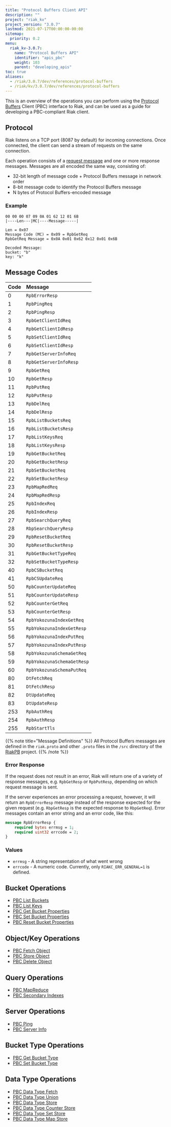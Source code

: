```yaml
---
title: "Protocol Buffers Client API"
description: ""
project: "riak_kv"
project_version: "3.0.7"
lastmod: 2021-07-17T00:00:00-00:00
sitemap:
  priority: 0.2
menu:
  riak_kv-3.0.7:
    name: "Protocol Buffers API"
    identifier: "apis_pbc"
    weight: 103
    parent: "developing_apis"
toc: true
aliases:
  - /riak/3.0.7/dev/references/protocol-buffers
  - /riak/kv/3.0.7/dev/references/protocol-buffers
---
```


This is an overview of the operations you can perform using the
[Protocol Buffers](https://code.google.com/p/protobuf/) Client (PBC)
interface to Riak, and can be used as a guide for developing a
PBC-compliant Riak client.

## Protocol

Riak listens on a TCP port (8087 by default) for incoming connections.
Once connected, the client can send a stream of requests on the same
connection.

Each operation consists of a [request message](https://developers.google.com/protocol-buffers/docs/encoding) and one or more response messages. Messages are all encoded the same way, consisting of:

* 32-bit length of message code + Protocol Buffers message in network
  order
* 8-bit message code to identify the Protocol Buffers message
* N bytes of Protocol Buffers-encoded message

### Example

```
00 00 00 07 09 0A 01 62 12 01 6B
|----Len---|MC|----Message-----|

Len = 0x07
Message Code (MC) = 0x09 = RpbGetReq
RpbGetReq Message = 0x0A 0x01 0x62 0x12 0x01 0x6B

Decoded Message:
bucket: "b"
key: "k"
```

## Message Codes

Code | Message |
:----|:--------|
0 | `RpbErrorResp` |
1 | `RpbPingReq` |
2 | `RpbPingResp` |
3 | `RpbGetClientIdReq` |
4 | `RpbGetClientIdResp` |
5 | `RpbSetClientIdReq` |
6 | `RpbSetClientIdResp` |
7 | `RpbGetServerInfoReq` |
8 | `RpbGetServerInfoResp` |
9 | `RpbGetReq` |
10 | `RpbGetResp` |
11 | `RpbPutReq` |
12 | `RpbPutResp` |
13 | `RpbDelReq` |
14 | `RpbDelResp` |
15 | `RpbListBucketsReq` |
16 | `RpbListBucketsResp` |
17 | `RpbListKeysReq` |
18 | `RpbListKeysResp` |
19 | `RpbGetBucketReq` |
20 | `RpbGetBucketResp` |
21 | `RpbSetBucketReq` |
22 | `RpbSetBucketResp` |
23 | `RpbMapRedReq` |
24 | `RpbMapRedResp` |
25 | `RpbIndexReq` |
26 | `RpbIndexResp` |
27 | `RpbSearchQueryReq` |
28 | `RbpSearchQueryResp` |
29 | `RpbResetBucketReq` |
30 | `RpbResetBucketResp` |
31 | `RpbGetBucketTypeReq` |
32 | `RpbSetBucketTypeResp` |
40 | `RpbCSBucketReq` |
41 | `RpbCSUpdateReq` |
50 | `RpbCounterUpdateReq` |
51 | `RpbCounterUpdateResp` |
52 | `RpbCounterGetReq` |
53 | `RpbCounterGetResp` |
54 | `RpbYokozunaIndexGetReq` |
55 | `RpbYokozunaIndexGetResp` |
56 | `RpbYokozunaIndexPutReq` |
57 | `RpbYokozunaIndexPutResp` |
58 | `RpbYokozunaSchemaGetReq` |
59 | `RpbYokozunaSchemaGetResp` |
60 | `RpbYokozunaSchemaPutReq` |
80 | `DtFetchReq` |
81 | `DtFetchResp` |
82 | `DtUpdateReq` |
83 | `DtUpdateResp` |
253 | `RpbAuthReq` |
254 | `RpbAuthResp` |
255 | `RpbStartTls` |

{{% note title="Message Definitions" %}}
All Protocol Buffers messages are defined in the `riak.proto` and other
`.proto` files in the `/src` directory of the
<a href="https://github.com/basho/riak_pb">RiakPB</a> project.
{{% /note %}}

### Error Response

If the request does not result in an error, Riak will return one of a
variety of response messages, e.g. `RpbGetResp` or `RpbPutResp`,
depending on which request message is sent.

If the server experiences an error processing a request, however, it
will return an `RpbErrorResp` message instead of the response expected
for the given request (e.g. `RbpGetResp` is the expected response to
`RbpGetReq`). Error messages contain an error string and an error code,
like this:

```protobuf
message RpbErrorResp {
    required bytes errmsg = 1;
    required uint32 errcode = 2;
}
```

### Values

* `errmsg` - A string representation of what went wrong
* `errcode` - A numeric code. Currently, only `RIAKC_ERR_GENERAL=1`
  is defined.

## Bucket Operations

* [PBC List Buckets]({{<baseurl>}}riak/kv/3.0.7/developing/api/protocol-buffers/list-buckets)
* [PBC List Keys]({{<baseurl>}}riak/kv/3.0.7/developing/api/protocol-buffers/list-keys)
* [PBC Get Bucket Properties]({{<baseurl>}}riak/kv/3.0.7/developing/api/protocol-buffers/get-bucket-props)
* [PBC Set Bucket Properties]({{<baseurl>}}riak/kv/3.0.7/developing/api/protocol-buffers/set-bucket-props)
* [PBC Reset Bucket Properties]({{<baseurl>}}riak/kv/3.0.7/developing/api/protocol-buffers/reset-bucket-props)

## Object/Key Operations

* [PBC Fetch Object]({{<baseurl>}}riak/kv/3.0.7/developing/api/protocol-buffers/fetch-object)
* [PBC Store Object]({{<baseurl>}}riak/kv/3.0.7/developing/api/protocol-buffers/store-object)
* [PBC Delete Object]({{<baseurl>}}riak/kv/3.0.7/developing/api/protocol-buffers/delete-object)

## Query Operations

* [PBC MapReduce]({{<baseurl>}}riak/kv/3.0.7/developing/api/protocol-buffers/mapreduce)
* [PBC Secondary Indexes]({{<baseurl>}}riak/kv/3.0.7/developing/api/protocol-buffers/secondary-indexes)

## Server Operations

* [PBC Ping]({{<baseurl>}}riak/kv/3.0.7/developing/api/protocol-buffers/ping)
* [PBC Server Info]({{<baseurl>}}riak/kv/3.0.7/developing/api/protocol-buffers/server-info)

## Bucket Type Operations

* [PBC Get Bucket Type]({{<baseurl>}}riak/kv/3.0.7/developing/api/protocol-buffers/get-bucket-type)
* [PBC Set Bucket Type]({{<baseurl>}}riak/kv/3.0.7/developing/api/protocol-buffers/set-bucket-type)

## Data Type Operations

* [PBC Data Type Fetch]({{<baseurl>}}riak/kv/3.0.7/developing/api/protocol-buffers/dt-fetch)
* [PBC Data Type Union]({{<baseurl>}}riak/kv/3.0.7/developing/api/protocol-buffers/dt-union)
* [PBC Data Type Store]({{<baseurl>}}riak/kv/3.0.7/developing/api/protocol-buffers/dt-store)
* [PBC Data Type Counter Store]({{<baseurl>}}riak/kv/3.0.7/developing/api/protocol-buffers/dt-counter-store)
* [PBC Data Type Set Store]({{<baseurl>}}riak/kv/3.0.7/developing/api/protocol-buffers/dt-set-store)
* [PBC Data Type Map Store]({{<baseurl>}}riak/kv/3.0.7/developing/api/protocol-buffers/dt-map-store)

